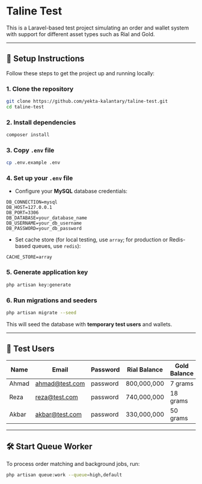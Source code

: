 # Taline Test

This is a Laravel-based test project simulating an order and wallet system with support for different asset types such as Rial and Gold.

---

## 🔧 Setup Instructions

Follow these steps to get the project up and running locally:

### 1. Clone the repository

```bash
git clone https://github.com/yekta-kalantary/taline-test.git
cd taline-test
````

### 2. Install dependencies

```bash
composer install
```

### 3. Copy `.env` file

```bash
cp .env.example .env
```

### 4. Set up your `.env` file

* Configure your **MySQL** database credentials:

```env
DB_CONNECTION=mysql
DB_HOST=127.0.0.1
DB_PORT=3306
DB_DATABASE=your_database_name
DB_USERNAME=your_db_username
DB_PASSWORD=your_db_password
```

* Set cache store (for local testing, use `array`; for production or Redis-based queues, use `redis`):

```env
CACHE_STORE=array
```

### 5. Generate application key

```bash
php artisan key:generate
```

### 6. Run migrations and seeders

```bash
php artisan migrate --seed
```

This will seed the database with **temporary test users** and wallets.

---

## 👤 Test Users

| Name  | Email                                   | Password | Rial Balance | Gold Balance |
| ----- | --------------------------------------- | -------- | ------------ | ------------ |
| Ahmad | [ahmad@test.com](mailto:ahmad@test.com) | password | 800,000,000  | 7 grams      |
| Reza  | [reza@test.com](mailto:reza@test.com)   | password | 740,000,000  | 18 grams     |
| Akbar | [akbar@test.com](mailto:akbar@test.com) | password | 330,000,000  | 50 grams     |

---

## 🛠 Start Queue Worker

To process order matching and background jobs, run:

```bash
php artisan queue:work --queue=high,default
```

